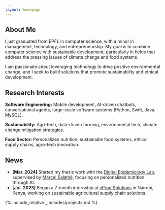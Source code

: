 ```yaml
---
layout: homepage
---
```


## About Me

I just graduated from EPFL in computer science, with a minor in management, technology, and entrepreneurship. My goal is to combine computer science with sustainable development, particularly in fields that address the pressing issues of climate change and food systems.

I am passionate about leveraging technology to drive positive environmental change, and I seek to build solutions that promote sustainability and ethical development.

## Research Interests

**Software Engineering:** Mobile development, AI-driven chatbots, conversational agents, large-scale software systems (Python, Swift, Java, MySQL).

**Sustainability:** Agri-tech, data-driven farming, environmental tech, climate change mitigation strategies.

**Food Sector:** Personalized nutrition, sustainable food systems, ethical supply chains, agro-tech innovation.

## News

- **[Mar. 2024]** Started my thesis work with the [Digital Epidemiology Lab](https://www.digitalepidemiologylab.org/), supervised by [Marcel Salathé](https://people.epfl.ch/marcel.salathe?lang=en), focusing on personalized nutrition through AI.
- **[Jul. 2023]** Began a 7-month internship at [eProd Solutions](https://www.eprod-solutions.com/) in Nairobi, Kenya, working on sustainable agricultural supply chain solutions.


{% include_relative _includes/projects.md %}

